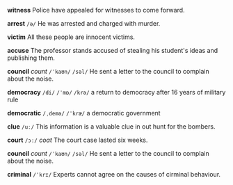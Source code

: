 **witness** 
Police have appealed for witnesses to come forward.

**arrest**
`/ə/`
He was arrested and charged with murder.

**victim** 
All these people are innocent victims.

**accuse**
The professor stands accused of stealing his student's ideas and publishing them.

**council**
*count*
`/ˈkaʊn/` `/səl/`
He sent a letter to the council to complain about the noise.

**democracy**
`/di/` `/ˈmɒ/` `/krə/`
a return to democracy after 16 years of military rule

**democratic**
`/ˌdemə/` `/ˈkræ/`
a democratic government

**clue**
`/uː/`
This information is a valuable clue in out hunt for the bombers.

**court**
`/ɔː/`
*coat*
The court case lasted six weeks.

**council**
*count*
`/ˈkaʊn/` `/səl/`
He sent a letter to the council to complain about the noise.

**criminal**
`/ˈkrɪ/`
Experts cannot agree on the causes of cirminal behaviour.